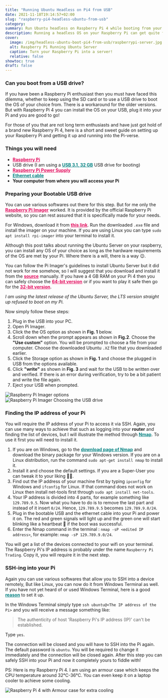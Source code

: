 ```yaml
---
title: "Running Ubuntu Headless on Pi4 from USB"
date: 2021-11-18T19:14:57+02:00
slug: "raspberry-pi4-headless-ubuntu-from-usb"
category: 
summary: Run Ubuntu headless on Raspberry Pi 4 while booting from your USB without using an external monitor or keyboard, all through your host computer.  
description: Running a headless OS on your Raspberry Pi can get quite frustrating if you don't want to buy unnecessary accessories for connecting your Pi to a screen and keyboard. With the Pi 4, you can directly use your USB to boot the OS of your choice.
cover:
  image: /img/headless-ubuntu-boot-pi4-from-usb/raspberrypi-server.jpg
  alt: Raspberry Pi Running Ubuntu Server
  caption: Turn your Raspberry Pi into a server!
  relative: false
showtoc: true
draft: false
---
```


### Can you boot from a USB drive?

If you have been a Raspberry Pi enthusiast then you must have faced this dilemma, whether to keep using the SD card or to use a USB drive to boot the OS of your choice from. There is a workaround for the older versions. But with Raspberry Pi 4 you can install the OS on your USB, plug it into your Pi and you are good to go!

For those of you that are not long term enthusiasts and have just got hold of a brand new Raspberry Pi 4, here is a short and sweet guide on setting up your Raspberry Pi and getting it up and  running into the Pi-verse.

### Things you will need

- <a href= "https://www.raspberrypi.com/products/raspberry-pi-4-model-b/" style = "color : #e30b5d;" target = "_blank"><strong>Raspberry Pi</strong></a>
- USB drive (I am using a <a href= "https://www.transcend-info.com/Products/No-422" style = "color : Teal;" target = "_blank"><strong>USB 3.1, 32 GB</strong></a> USB drive for booting)
- <a href= "https://www.raspberrypi.com/products/type-c-power-supply/" style = "color : #e30b5d;" target = "_blank"><strong>Raspberry Pi Power Supply</strong></a>
- <a href= "https://www.spectrum.net/support/internet/what-ethernet-cable/" style = "color : Teal;" target = "_blank"><strong>Ethernet cable</strong></a>
- <b>Your computer from where you will access your Pi</b>
 

### Preparing your Bootable USB drive

You can use various softwares out there for this step. But for me only the <a href= "https://www.raspberrypi.com/software/" style = "color : #e30b5d;" target = "_blank"><strong>Raspberry Pi Imager</strong></a> worked. It is provided by the official Raspberry Pi website, so you can rest assured that it is specifically made for your needs.

For Windows, download it from <a href= "https://downloads.raspberrypi.org/imager/imager_latest.exe" style = "color : #e30b5d;" target = "_blank"><strong>this link</strong></a>. Run the downloaded `.exe` file and install the imager on your machine. If you are using Linux you can type `sudo apt install rpi-imager` into your terminal to install it.

Although this post talks about running the Ubuntu Server on your raspberry, you can install any OS of your choice as long as the hardware requirements of the OS are met by your Pi. Where there is a will, there is a way 😉.

You can follow the Pi Imager's guidelines to install Ubuntu Server but it did not work for me somehow, so I will suggest that you download and install it from the <a href= "https://ubuntu.com/download/raspberry-pi" style = "color : #e30b5d;" target = "_blank"><strong>source</strong></a> manually. If you have a 4 GB RAM on your Pi 4 then you can safely choose the <a href= "https://ubuntu.com/download/raspberry-pi/thank-you?version=21.10&architecture=server-arm64+raspi" style = "color : #e30b5d;" target = "_blank"><strong>64-bit version</strong></a> or if you want to play it safe then go for the <a href= "https://ubuntu.com/download/raspberry-pi/thank-you?version=21.10&architecture=server-armhf+raspi" style = "color : #e30b5d;" target = "_blank"><strong>32-bit version</strong></a>. 

*I am using the latest release of the Ubuntu Server, the LTS version straight up refused to boot on my Pi.*

Now simply follow these steps:

1. Plug in the USB into your PC.
2. Open Pi Imager.
3. Click the the OS option as shown in **Fig. 1** below. 
4. Scroll down when the prompt appears as shown in **Fig.2**. Choose the **"Use custom"** option. You will be prompted to choose a file from your computer. Choose the downloaded Ubuntu `.XZ` file that you downloaded earlier.
5. Click the Storage option as shown in **Fig. 1** and choose the plugged in USB from the options available.
6. Click **"write"** as shown in **Fig. 3**  and wait for the USB to be written over and verified. If there is an error during verification, try to be a bit patient and write the file again. 
7. Eject your USB when prompted.

![Raspberry Pi Imager options](/img/headless-ubuntu-boot-pi4-from-usb/raspberry-pi-imager1.jpg)
![Raspberry Pi Imager Choosing the USB drive](/img/headless-ubuntu-boot-pi4-from-usb/raspberry-pi-imager2.jpg)

### Finding the IP address of your Pi 

You will require the IP address of your Pi to access it via SSH. Again, you can use many ways to achieve that such as logging into your **router** and finding the list of devices, but I will illustrate the method through <a href= "https://nmap.org/" style = "color : teal;" target = "_blank"><strong>Nmap</strong></a>. To use it first you will need to install it. 

1. If you are on Windows, go to the <a href= "https://nmap.org/download.html" style = "color : teal;" target = "_blank"><strong>download page of Nmap</strong></a> and download the binary package for your Windows version. If you are on a Linux distribution, run the command `sudo apt-get install nmap` to install it.
2. Install it and choose the default settings. If you are a Super-User you can tweak it to your liking 👨‍💻.
3. Find out the IP address of your machine first by typing `ipconfig` for Windows and `ifconfig` for Linux. If that command does not work on Linux then install net-tools first through `sudo apt install net-tools`. 
4. Your IP address is divided into 4 parts, for example something like `129.789.9.5`. Now what you have to do is to remove the last part and instead of it insert `0/24`. Hence, `129.789.9.5` becomes `129.789.9.0/24`.
5. Plug in the bootable USB and the ethernet cable into your Pi and power it on. The red and green signals will light up and the green one will start blinking like a heartbeat 💓 if the boot was successful.   
6. Enter the Nmap command in the terminal : `nmap -sP <edited IP address>`, for example: `nmap -sP 129.789.9.0/24`.

You will get a list of the devices connected to your wifi on your terminal. The Raspberry Pi's IP address is probably under the name `Raspberry Pi Trading`. Copy it, you will require it in the next step.

### SSH-ing into your Pi

Again you can use various softwares that allow you to SSH into a device remotely, But like Linux, you can now do it from Windows Terminal as well. If you have not yet heard of or used Windows Terminal, here is a good <a href= "https://bit.ly/3paAg5t" style = "color : teal;" target = "_blank"><strong>reason</strong></a> to set it up.

In the Windows Terminal simply type `ssh ubuntu@<The IP address of the Pi>` and you will receive a message something like:

> The authenticity of host 'Raspberry Pi's IP address (IP)' can't be established.

Type `yes`. 

The connection will be closed and you will have to SSH into the Pi again. The default password is `ubuntu`. You will be required to change it immediately and the connection will be closed again. After this step you can safely SSH into your Pi and now it completely yours to fiddle with! 

PS: Here is my Raspberry Pi 4. I am using an armour case which keeps the CPU temperature around 32°C-36°C. You can even keep it on a laptop cooler to achieve some cooling. 

![Raspberry Pi 4 with Armour case for extra cooling](/img/headless-ubuntu-boot-pi4-from-usb/raspberrypi4.jpg)
